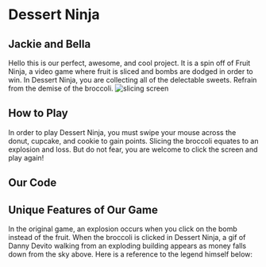 # Dessert Ninja
## Jackie and Bella
Hello this is our perfect, awesome, and cool project. It is a spin off of Fruit Ninja, a video game where fruit is sliced and bombs are dodged in order to win. In Dessert Ninja, you are collecting all of the delectable sweets. Refrain from the demise of the broccoli.
![slicing screen](https://user-images.githubusercontent.com/70665580/148828922-f9c8f2d0-63fc-4940-ab06-6df72f59c511.jpg)

## How to Play
In order to play Dessert Ninja, you must swipe your mouse across the donut, cupcake, and cookie to gain points. Slicing the broccoli equates to an explosion and loss. But do not fear, you are welcome to click the screen and play again!

## Our Code


## Unique Features of Our Game  
In the original game, an explosion occurs when you click on the bomb instead of the fruit. When the broccoli is clicked in Dessert Ninja, a gif of Danny Devito walking from an exploding building appears as money falls down from the sky above. Here is a reference to the legend himself below: 
